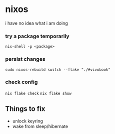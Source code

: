 # nixos
i have no idea what i am doing

### try a package temporarily
`nix-shell -p <package>`

### persist changes
`sudo nixos-rebuild switch --flake "./#vivobook"`

### check config
`nix flake check`
`nix flake show`

## Things to fix
- unlock keyring
- wake from sleep/hibernate